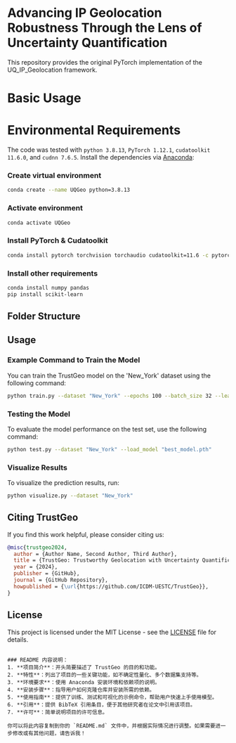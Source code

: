 # Advancing IP Geolocation Robustness Through the Lens of Uncertainty Quantification

This repository provides the original PyTorch implementation of the UQ_IP_Geolocation framework.

# Basic Usage
# Environmental Requirements

The code was tested with `python 3.8.13`, `PyTorch 1.12.1`, `cudatoolkit 11.6.0`, and `cudnn 7.6.5`. Install the dependencies via [Anaconda](https://www.anaconda.com/):

### Create virtual environment

```bash
conda create --name UQGeo python=3.8.13
```

### Activate environment

```bash
conda activate UQGeo
```

### Install PyTorch & Cudatoolkit

```bash
conda install pytorch torchvision torchaudio cudatoolkit=11.6 -c pytorch -c conda-forge
```

### Install other requirements

```bash
conda install numpy pandas
pip install scikit-learn
```

## Folder Structure




## Usage

### Example Command to Train the Model

You can train the TrustGeo model on the 'New_York' dataset using the following command:

```bash
python train.py --dataset "New_York" --epochs 100 --batch_size 32 --learning_rate 0.001
```

### Testing the Model

To evaluate the model performance on the test set, use the following command:

```bash
python test.py --dataset "New_York" --load_model "best_model.pth"
```

### Visualize Results

To visualize the prediction results, run:

```bash
python visualize.py --dataset "New_York"
```

## Citing TrustGeo

If you find this work helpful, please consider citing us:

```bibtex
@misc{trustgeo2024,
  author = {Author Name, Second Author, Third Author},
  title = {TrustGeo: Trustworthy Geolocation with Uncertainty Quantification},
  year = {2024},
  publisher = {GitHub},
  journal = {GitHub Repository},
  howpublished = {\url{https://github.com/ICDM-UESTC/TrustGeo}},
}
```

## License

This project is licensed under the MIT License - see the [LICENSE](LICENSE) file for details.
```

### README 内容说明：
1. **项目简介**：开头简要描述了 TrustGeo 的目的和功能。
2. **特性**：列出了项目的一些关键功能，如不确定性量化、多个数据集支持等。
3. **环境要求**：使用 Anaconda 安装环境和依赖项的说明。
4. **安装步骤**：指导用户如何克隆仓库并安装所需的依赖。
5. **使用指南**：提供了训练、测试和可视化的示例命令，帮助用户快速上手使用模型。
6. **引用**：提供 BibTeX 引用条目，便于其他研究者在论文中引用该项目。
7. **许可**：简单说明项目的许可信息。

你可以将此内容复制到你的 `README.md` 文件中，并根据实际情况进行调整。如果需要进一步修改或有其他问题，请告诉我！
